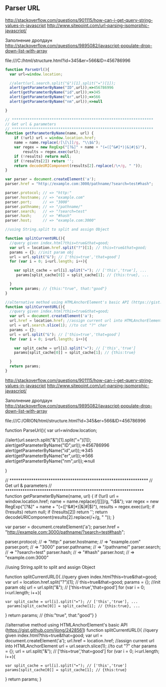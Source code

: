 ## Parser URL


http://stackoverflow.com/questions/901115/how-can-i-get-query-string-values-in-javascript
http://www.sitepoint.com/url-parsing-isomorphic-javascript/

Заполнение дропдаун
http://stackoverflow.com/questions/9895082/javascript-populate-drop-down-list-with-array

file:///C:/html/structure.html?id=345&er=566&ID=456786996


```javascript
function ParseUrl(){
  var url=window.location;

  //alert(url.search.split("&")[1].split("=")[1]);
  alert(getParameterByName("ID",url));=>456786996
  alert(getParameterByName("id",url));=>345
  alert(getParameterByName("er",url));=>566
  alert(getParameterByName("nm",url));=>null

}

// ****************************************************************
// Get url & parameters
// ****************************************************************
function getParameterByName(name, url) {
    if (!url) url = window.location.href;
    name = name.replace(/[\[\]]/g, "\\$&");
    var regex = new RegExp("[?&]" + name + "(=([^&#]*)|&|#|$)"),
        results = regex.exec(url);
    if (!results) return null;
    if (!results[2]) return '';
    return decodeURIComponent(results[2].replace(/\+/g, " "));
}

var parser = document.createElement('a');
parser.href = "http://example.com:3000/pathname/?search=test#hash";

parser.protocol; // => "http:"
parser.hostname; // => "example.com"
parser.port;     // => "3000"
parser.pathname; // => "/pathname/"
parser.search;   // => "?search=test"
parser.hash;     // => "#hash"
parser.host;     // => "example.com:3000"

//using String.split to split and assign Object

function splitCurrentURL(){
  //query given index.html?this=true&that=good;
  var url = location.href.split("?")[1]; // this=true&that=good;
  params = {}; //init param obj
  url = url.split("&"); // ['this=true','that=good']
  for (var i = 0; i<url.length; i++){

    var split_cache = url[i].split("="); // ['this','true'], ...
     params[split_cache[0]] = split_cache[1]; // {this:true}, ...

  }
  return params; // {this:"true", that:"good"}
}

//alternative method using HTMLAnchorElement's basic API (https://gist.github.com/jlong/2428561)
function splitCurrentURL(){
  //query given index.html?this=true&that=good;
  var url = document.createElement('a');
  url.href = location.href; //assign current url into HTMLAnchorElement
  url = url.search.slice(1); //to cut "?" char
  params = {};
  url = url.split("&"); // ['this=true','that=good']
  for (var i = 0; i<url.length; i++){

    var split_cache = url[i].split("="); // ['this','true']
    params[split_cache[0]] = split_cache[1]; // {this:true}

  }
  return params;
}

```



http://stackoverflow.com/questions/901115/how-can-i-get-query-string-values-in-javascript
http://www.sitepoint.com/url-parsing-isomorphic-javascript/

Заполнение дропдаун
http://stackoverflow.com/questions/9895082/javascript-populate-drop-down-list-with-array






file:///C:/ORION/html/structure.html?id=345&er=566&ID=456786996

function ParseUrl(){
  var url=window.location;

  //alert(url.search.split("&")[1].split("=")[1]);
  alert(getParameterByName("ID",url));=>456786996
  alert(getParameterByName("id",url));=>345
  alert(getParameterByName("er",url));=>566
  alert(getParameterByName("nm",url));=>null

}

// ****************************************************************
// Get url & parameters
// ****************************************************************
function getParameterByName(name, url) {
    if (!url) url = window.location.href;
    name = name.replace(/[\[\]]/g, "\\$&");
    var regex = new RegExp("[?&]" + name + "(=([^&#]*)|&|#|$)"),
        results = regex.exec(url);
    if (!results) return null;
    if (!results[2]) return '';
    return decodeURIComponent(results[2].replace(/\+/g, " "));
}




var parser = document.createElement('a');
parser.href = "http://example.com:3000/pathname/?search=test#hash";

parser.protocol; // => "http:"
parser.hostname; // => "example.com"
parser.port;     // => "3000"
parser.pathname; // => "/pathname/"
parser.search;   // => "?search=test"
parser.hash;     // => "#hash"
parser.host;     // => "example.com:3000"


//using String.split to split and assign Object

function splitCurrentURL(){
  //query given index.html?this=true&that=good;
  var url = location.href.split("?")[1]; // this=true&that=good;
  params = {}; //init param obj
  url = url.split("&"); // ['this=true','that=good']
  for (var i = 0; i<url.length; i++){

    var split_cache = url[i].split("="); // ['this','true'], ...
     params[split_cache[0]] = split_cache[1]; // {this:true}, ...

  }
  return params; // {this:"true", that:"good"}
}

//alternative method using HTMLAnchorElement's basic API (https://gist.github.com/jlong/2428561)
function splitCurrentURL(){
  //query given index.html?this=true&that=good;
  var url = document.createElement('a');
  url.href = location.href; //assign current url into HTMLAnchorElement
  url = url.search.slice(1); //to cut "?" char
  params = {};
  url = url.split("&"); // ['this=true','that=good']
  for (var i = 0; i<url.length; i++){

    var split_cache = url[i].split("="); // ['this','true']
    params[split_cache[0]] = split_cache[1]; // {this:true}

  }
  return params;
}
